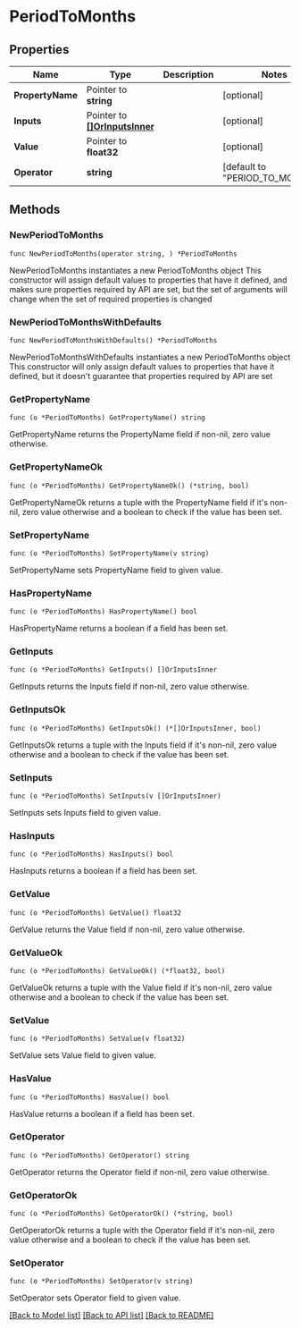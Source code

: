 # PeriodToMonths

## Properties

Name | Type | Description | Notes
------------ | ------------- | ------------- | -------------
**PropertyName** | Pointer to **string** |  | [optional] 
**Inputs** | Pointer to [**[]OrInputsInner**](OrInputsInner.md) |  | [optional] 
**Value** | Pointer to **float32** |  | [optional] 
**Operator** | **string** |  | [default to "PERIOD_TO_MONTHS"]

## Methods

### NewPeriodToMonths

`func NewPeriodToMonths(operator string, ) *PeriodToMonths`

NewPeriodToMonths instantiates a new PeriodToMonths object
This constructor will assign default values to properties that have it defined,
and makes sure properties required by API are set, but the set of arguments
will change when the set of required properties is changed

### NewPeriodToMonthsWithDefaults

`func NewPeriodToMonthsWithDefaults() *PeriodToMonths`

NewPeriodToMonthsWithDefaults instantiates a new PeriodToMonths object
This constructor will only assign default values to properties that have it defined,
but it doesn't guarantee that properties required by API are set

### GetPropertyName

`func (o *PeriodToMonths) GetPropertyName() string`

GetPropertyName returns the PropertyName field if non-nil, zero value otherwise.

### GetPropertyNameOk

`func (o *PeriodToMonths) GetPropertyNameOk() (*string, bool)`

GetPropertyNameOk returns a tuple with the PropertyName field if it's non-nil, zero value otherwise
and a boolean to check if the value has been set.

### SetPropertyName

`func (o *PeriodToMonths) SetPropertyName(v string)`

SetPropertyName sets PropertyName field to given value.

### HasPropertyName

`func (o *PeriodToMonths) HasPropertyName() bool`

HasPropertyName returns a boolean if a field has been set.

### GetInputs

`func (o *PeriodToMonths) GetInputs() []OrInputsInner`

GetInputs returns the Inputs field if non-nil, zero value otherwise.

### GetInputsOk

`func (o *PeriodToMonths) GetInputsOk() (*[]OrInputsInner, bool)`

GetInputsOk returns a tuple with the Inputs field if it's non-nil, zero value otherwise
and a boolean to check if the value has been set.

### SetInputs

`func (o *PeriodToMonths) SetInputs(v []OrInputsInner)`

SetInputs sets Inputs field to given value.

### HasInputs

`func (o *PeriodToMonths) HasInputs() bool`

HasInputs returns a boolean if a field has been set.

### GetValue

`func (o *PeriodToMonths) GetValue() float32`

GetValue returns the Value field if non-nil, zero value otherwise.

### GetValueOk

`func (o *PeriodToMonths) GetValueOk() (*float32, bool)`

GetValueOk returns a tuple with the Value field if it's non-nil, zero value otherwise
and a boolean to check if the value has been set.

### SetValue

`func (o *PeriodToMonths) SetValue(v float32)`

SetValue sets Value field to given value.

### HasValue

`func (o *PeriodToMonths) HasValue() bool`

HasValue returns a boolean if a field has been set.

### GetOperator

`func (o *PeriodToMonths) GetOperator() string`

GetOperator returns the Operator field if non-nil, zero value otherwise.

### GetOperatorOk

`func (o *PeriodToMonths) GetOperatorOk() (*string, bool)`

GetOperatorOk returns a tuple with the Operator field if it's non-nil, zero value otherwise
and a boolean to check if the value has been set.

### SetOperator

`func (o *PeriodToMonths) SetOperator(v string)`

SetOperator sets Operator field to given value.



[[Back to Model list]](../README.md#documentation-for-models) [[Back to API list]](../README.md#documentation-for-api-endpoints) [[Back to README]](../README.md)


